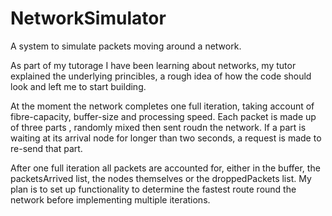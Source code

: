 # NetworkSimulator
A system to simulate packets moving around a network. 



As part of my tutorage I have been learning about networks, my tutor
explained the underlying princibles, a rough idea of how the code
should look and left me to start building. 

At the moment the network completes one full iteration, taking account
of fibre-capacity, buffer-size and processing speed. Each packet is made
up of three parts , randomly mixed then sent roudn the network. If
a part is waiting at its arrival node for longer than two seconds, a 
request is made to re-send that part. 

After one full iteration all packets are accounted for, either in the buffer,
the packetsArrived list, the nodes themselves or the droppedPackets list. My
plan is to set up functionality to determine the fastest route round the network
before implementing multiple iterations. 
